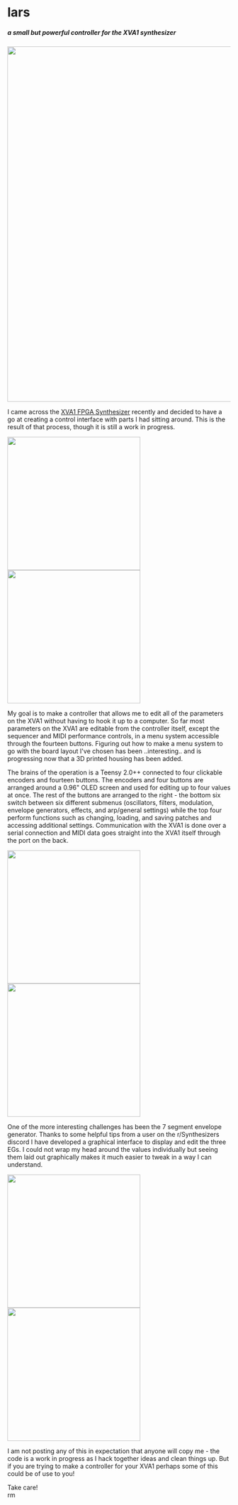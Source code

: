 # lars
##### a small but powerful controller for the XVA1 synthesizer

<img src=https://raw.githubusercontent.com/hunked/lars/main/images/07.jpg width=800>

I came across the <a href=https://www.futur3soundz.com/>XVA1 FPGA Synthesizer</a> recently and decided to have a go at creating a control interface with parts I had sitting around. 
This is the result of that process, though it is still a work in progress.

<img src=https://raw.githubusercontent.com/hunked/lars/main/images/01.jpg width=300> <img src=https://raw.githubusercontent.com/hunked/lars/main/images/02.jpg width=300>

My goal is to make a controller that allows me to edit all of the parameters on the XVA1 without having to hook it up to a computer. So far most parameters on the XVA1 are editable from the controller itself, except the sequencer and MIDI performance controls, in a menu system accessible through the fourteen buttons. 
Figuring out how to make a menu system to go with the board layout I've chosen has been ..interesting.. and is progressing now that a 3D printed housing has been added.

The brains of the operation is a Teensy 2.0++ connected to four clickable encoders and fourteen buttons. The encoders and four buttons are arranged around a 0.96" OLED screen and used for editing up to four values at once. The rest of the buttons are arranged to the right - the bottom six switch between six different submenus (oscillators, filters, modulation, envelope generators, effects, and arp/general settings) while the top four perform functions such as changing, loading, and saving patches and accessing additional settings. Communication with the XVA1 is done over a serial connection and MIDI data goes straight into the XVA1 itself through the port on the back.

<img src=https://raw.githubusercontent.com/hunked/lars/main/images/04.jpg width=300> <img src=https://raw.githubusercontent.com/hunked/lars/main/images/05.jpg width=300>

One of the more interesting challenges has been the 7 segment envelope generator. Thanks to some helpful tips from a user on the r/Synthesizers discord I have developed a graphical interface to display and edit the three EGs. I could not wrap my head around the values individually but seeing them laid out graphically makes it much easier to tweak in a way I can understand.

<img src=https://raw.githubusercontent.com/hunked/lars/main/images/06.jpg width=300> <img src=https://raw.githubusercontent.com/hunked/lars/main/images/08.jpg width=300>

I am not posting any of this in expectation that anyone will copy me - the code is a work in progress as I hack together ideas and clean things up. But if you are trying to make a controller for your XVA1 perhaps some of this could be of use to you!

Take care! <br>
rm
